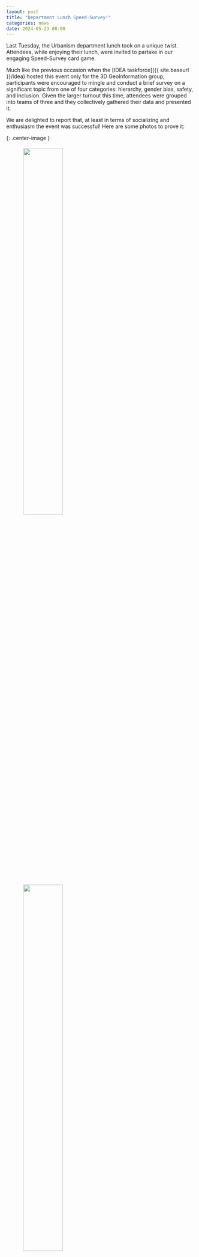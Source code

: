 ```yaml
---
layout: post
title: "Department Lunch Speed-Survey!"
categories: news
date: 2024-05-23 08:00
---
```



Last Tuesday, the Urbanism department lunch took on a unique twist. Attendees, while enjoying their lunch, were invited to partake in our engaging Speed-Survey card game.

Much like the previous occasion when the [IDEA taskforce]({{ site.baseurl }}/idea) hosted this event only for the 3D GeoInformation group, participants were encouraged to mingle and conduct a brief survey on a significant topic from one of four categories: hierarchy, gender bias, safety, and inclusion. Given the larger turnout this time, attendees were grouped into teams of three and they collectively gathered their data and presented it.

We are delighted to report that, at least in terms of socializing and enthusiasm the event was successful! Here are some photos to prove it:

![](){: .center-image }

  <div class="col-sm-12 col-xs-12">
    <figure style="border-top:0;border:0">
    <div>
    <img class="img-responsive" src="{{ site.baseurl }}/idea/img/speedsurvey1.jpeg" style="width:50%;float:left;padding:5px;">
    <img class="img-responsive" src="{{ site.baseurl }}/idea/img/speedsurvey2.jpeg" style="width:50%;float:left;padding:5px;">
    </div>
    <div>
    <img class="img-responsive" src="{{ site.baseurl }}/idea/img/speedsurvey3.jpeg" style="width:50%;float:left;padding:5px;">
    <img class="img-responsive" src="{{ site.baseurl }}/idea/img/speedsurvey4.jpeg" style="width:50%;float:left;padding:5px;">
    </div>
    <figcaption style="font-style:italic;font-size:smaller;padding:5px"> 
    </figcaption>
  </figure>
  </div>
